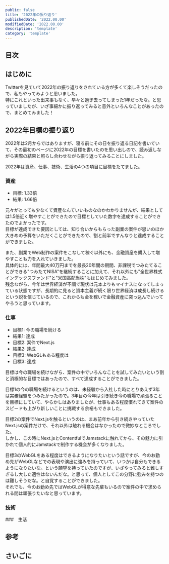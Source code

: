 ```yaml
---
public: false
title: '2022年の振り返り'
publishedDate: '2022.00.00'
modifiedDate: '2022.00.00'
description: 'template'
category: 'template'
---
```


## 目次

## はじめに

Twitterを見ていて2022年の振り返りをされている方が多くて楽しそうだったので、私もやってみようと思いました。  
特にこれといった出来事もなく、早々と過ぎ去ってしまった1年だったな。と思っていましたが、いざ事細かに振り返ってみると意外といろんなことがあったので、まとめてみました！  

## 2022年目標の振り返り

2022年は2月からではありますが、寝る前にその日を振り返る日記を書いていて、その最初のページに2022年の目標を書いたのを思い出しので、読み返しながら実際の結果と照らし合わせながら振り返ってみることにしました。  

2022年は資産、仕事、技術、生活の4つの項目に目標をたてました。

### 資産

- 目標: 1.33倍
- 結果: 1.66倍

元々がとっても少なくて資産なんていいものなのかわかりませんが、結果としては1.5倍近く増やすことができたので目標としていた数字を達成することができたのでよかったです。  
目標が達成できた要因としては、知り合いからもらった副業の案件が思いのほか大きめの予算をいただくことができたので、割と前半ですんなりと達成することができました。  
  
また、副業でWeb制作の案件をこなして稼ぐ以外にも、金融資産を購入して増やすことも力を入れていきました。  
具体的には、年間最大40万円までを最長20年間の期間、非課税でつみたてることができる"つみたてNISA"を継続することに加えて、それ以外にも"全世界株式インデックスファンド"と"米国高配当株"もはじめてみました。  
残念ながら、今年は世界経済が不調で現状は元本よりもマイナスになってしまっている状態ですが、長期的に見ると資本主義が続く限り世界経済は成長し続けるという説を信じているので、これからも金を稼いで金融資産に突っ込んでいってやろうと思っています。

### 仕事

- 目標1: 今の職場を続ける
- 結果1: 達成
- 目標2: 案件でNext.js
- 結果2: 達成
- 目標3: WebGLもある程度は
- 目標3: 達成

目標は今の職場を続けながら、案件の中でいろんなことを試してみたいという割と消極的な目標ではあったので、すべて達成することができました。  
  
目標1の今の職場を続けるというのは、未経験から入社した時にとりあえず3年は実務経験をつみたかったので。3年目の今年は引き続き今の職場で頑張ることを目標にしていて、やらかしはありましたが、仕事もある程度慣れてきて案件のスピードも上がり新しいことに挑戦する余裕もできました。  

目標2の案件でNext.jsを触るというのは、まあ前年から引き続きやっていたNext.jsの案件だけで、それ以外は触れる機会はなかったので微妙なところでした。  
しかし、この時にNext.jsとContentfulでJamstackに触れてから、その魅力に引かれて個人的にJamstackで制作する機会が多くなりました。

目標3のWebGLをある程度はできるようになりたいという話ですが、今のお勤め先がWebGLなどでの表現や演出に強みを持っていて、いつかは自分もできるようになりたいな。という願望を持っていたのですが、いざやってみると難しすぎるし大した適性はないんだな。と思って、個人としてこの分野に強みを持つのは難しそうだな。と自覚することができました。  
それでも、今のお勤め先ではWebGLが得意な先輩もいるので案件の中で求められる間は頑張りたいなと思っています。

### 技術

###　生活



## 参考

## さいごに

